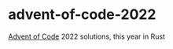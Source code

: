 # advent-of-code-2022

[Advent of Code](https://adventofcode.com/) 2022 solutions, this year in Rust
